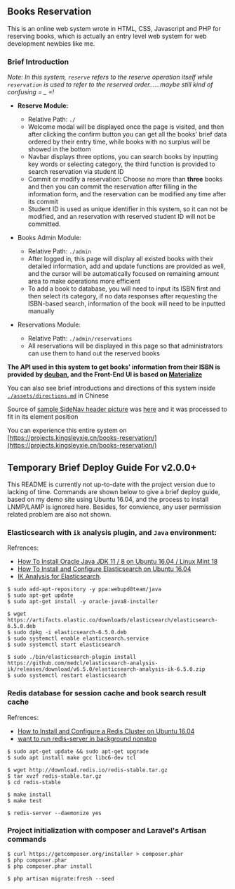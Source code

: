 ## Books Reservation
This is an online web system wrote in HTML, CSS, Javascript and PHP for reserving books, which is actually an entry level web system for web development newbies like me.

### Brief Introduction
*Note: In this system, `reserve` refers to the reserve operation itself while `reservation` is used to refer to the reserved order......maybe still kind of confusing = _ =!*

- **Reserve Module:**
  - Relative Path: `./`
  - Welcome modal will be displayed once the page is visited, and then after clicking the confirm button you can get all the books' brief data ordered by their entry time, while books with no surplus will be showed in the bottom
  - Navbar displays three options, you can search books by inputting key words or selecting category, the third function is provided to search reservation via student ID
  - Commit or modify a reservation: Choose no more than **three** books and then you can commit the reservation after filling in the information form, and the reservation can be modified any time after its commit
  - Student ID is used as unique identifier in this system, so it can not be modified, and an reservation with reserved student ID will not be committed.

- Books Admin Module:
  - Relative Path: `./admin`
  - After logged in, this page will display all existed books with their detailed information, add and update functions are provided as well, and the cursor will be automatically focused on remaining amount area to make operations more efficient
  - To add a book to database, you will need to input its ISBN first and then select its category, if no data responses after requesting the ISBN-based search, information of the book will need to be inputted manually

- Reservations Module:
  - Relative Path: `./admin/reservations`
  - All reservations will be displayed in this page so that administrators can use them to hand out the reserved books

**The API used in this system to get books' information from their ISBN is provided by [douban](https://developers.douban.com/wiki/?title=book_v2), and the Front-End UI is based on [Materialize](https://github.com/Dogfalo/materialize)**

You can also see brief introductions and directions of this system inside [`./assets/directions.md`](./assets/directions.md) in Chinese

Source of [sample SideNav header picture](./assets/pictures/books.png) was [here](https://assets.entrepreneur.com/content/3x2/1300/20150115183825-books-reading.jpeg) and it was processed to fit in its element position

You can experience this entire system on [https://projects.kingsleyxie.cn/books-reservation/](https://projects.kingsleyxie.cn/books-reservation/)
 
## Temporary Brief Deploy Guide For v2.0.0+
This README is currently not up-to-date with the project version due to lacking of time. Commands are shown below to give a brief deploy guide, based on my demo site using Ubuntu 16.04, and the process to install LNMP/LAMP is ignored here. Besides, for convience, any user permission related problem are also not shown.

### Elasticsearch with `ik` analysis plugin, and `Java` environment:

Refrences:
  - [How To Install Oracle Java JDK 11 / 8 on Ubuntu 16.04 / Linux Mint 18](https://www.itzgeek.com/how-tos/linux/ubuntu-how-tos/install-java-jdk-8-on-ubuntu-14-10-linux-mint-17-1.html)
  - [How To Install and Configure Elasticsearch on Ubuntu 16.04](https://www.digitalocean.com/community/tutorials/how-to-install-and-configure-elasticsearch-on-ubuntu-16-04)
  - [IK Analysis for Elasticsearch](https://github.com/medcl/elasticsearch-analysis-ik/).

```shell
$ sudo add-apt-repository -y ppa:webupd8team/java
$ sudo apt-get update
$ sudo apt-get install -y oracle-java8-installer

$ wget https://artifacts.elastic.co/downloads/elasticsearch/elasticsearch-6.5.0.deb
$ sudo dpkg -i elasticsearch-6.5.0.deb
$ sudo systemctl enable elasticsearch.service
$ sudo systemctl start elasticsearch

$ sudo ./bin/elasticsearch-plugin install https://github.com/medcl/elasticsearch-analysis-ik/releases/download/v6.5.0/elasticsearch-analysis-ik-6.5.0.zip
$ sudo systemctl restart elasticsearch
```

### Redis database for session cache and book search result cache

Refrences:
  - [How to Install and Configure a Redis Cluster on Ubuntu 16.04](https://www.linode.com/docs/applications/big-data/how-to-install-and-configure-a-redis-cluster-on-ubuntu-1604/)
  - [want to run redis-server in background nonstop](https://stackoverflow.com/questions/24221449/want-to-run-redis-server-in-background-nonstop/33316249#33316249)

```shell
$ sudo apt-get update && sudo apt-get upgrade
$ sudo apt install make gcc libc6-dev tcl

$ wget http://download.redis.io/redis-stable.tar.gz
$ tar xvzf redis-stable.tar.gz
$ cd redis-stable

$ make install
$ make test

$ redis-server --daemonize yes
```

### Project initialization with composer and Laravel's Artisan commands

```shell
$ curl https://getcomposer.org/installer > composer.phar
$ php composer.phar
$ php composer.phar install

$ php artisan migrate:fresh --seed
```
